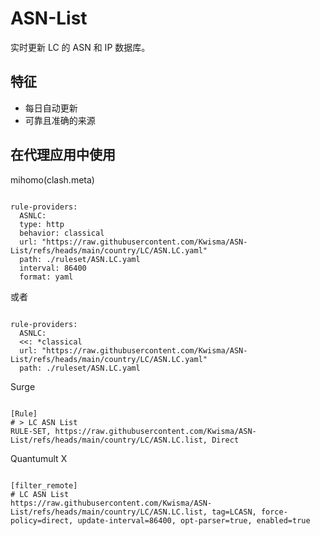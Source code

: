 
# ASN-List
    
实时更新 LC 的 ASN 和 IP 数据库。
    
## 特征
    
- 每日自动更新
- 可靠且准确的来源
    
## 在代理应用中使用
    
mihomo(clash.meta)
   
<pre><code class="language-javascript">
rule-providers:
  ASNLC:
  type: http
  behavior: classical
  url: "https://raw.githubusercontent.com/Kwisma/ASN-List/refs/heads/main/country/LC/ASN.LC.yaml"
  path: ./ruleset/ASN.LC.yaml
  interval: 86400
  format: yaml
</code></pre>

或者

<pre><code class="language-javascript">
rule-providers:
  ASNLC:
  <<: *classical
  url: "https://raw.githubusercontent.com/Kwisma/ASN-List/refs/heads/main/country/LC/ASN.LC.yaml"
  path: ./ruleset/ASN.LC.yaml
</code></pre>
    
Surge
    
<pre><code class="language-javascript">
[Rule]
# > LC ASN List
RULE-SET, https://raw.githubusercontent.com/Kwisma/ASN-List/refs/heads/main/country/LC/ASN.LC.list, Direct
</code></pre>
    
Quantumult X
    
<pre><code class="language-javascript">
[filter_remote]
# LC ASN List
https://raw.githubusercontent.com/Kwisma/ASN-List/refs/heads/main/country/LC/ASN.LC.list, tag=LCASN, force-policy=direct, update-interval=86400, opt-parser=true, enabled=true
</code></pre>
